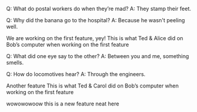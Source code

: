 
Q: What do postal workers do when they’re mad?
A: They stamp their feet.

Q: Why did the banana go to the hospital?
A: Because he wasn't peeling well.

We are working on the first feature, yey!
This is what Ted & Alice did on Bob’s computer when working on the first feature

Q: What did one eye say to the other?
A: Between you and me, something smells.

Q: How do locomotives hear?
A: Through the engineers.

Another feature
This is what Ted & Carol did on Bob’s computer when working on the first feature

wowowowoow this is a new feature
neat here
